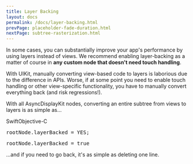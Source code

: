 ```yaml
---
title: Layer Backing
layout: docs
permalink: /docs/layer-backing.html
prevPage: placeholder-fade-duration.html
nextPage: subtree-rasterization.html
---
```


In some cases, you can substantially improve your app's performance by using layers instead of views. We recommend enabling layer-backing as a matter of course in **any custom node that doesn't need touch handling**.

With UIKit, manually converting view-based code to layers is laborious due to the difference in APIs. Worse, if at some point you need to enable touch handling or other view-specific functionality, you have to manually convert everything back (and risk regressions!).

With all AsyncDisplayKit nodes, converting an entire subtree from views to layers is as simple as...

<div class = "highlight-group">
<span class="language-toggle"><a data-lang="swift" class="swiftButton">Swift</a><a data-lang="objective-c" class = "active objcButton">Objective-C</a></span>
<div class = "code">
<pre lang="objc" class="objcCode">
rootNode.layerBacked = YES;
</pre>
<pre lang="swift" class = "swiftCode hidden">
rootNode.layerBacked = true
</pre>
</div>
</div>

...and if you need to go back, it's as simple as deleting one line. 


